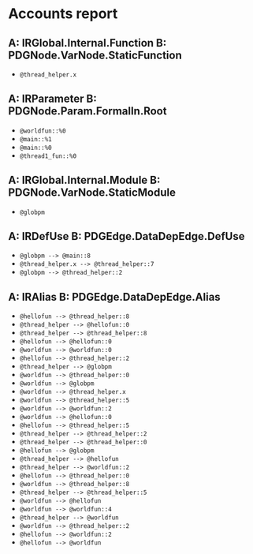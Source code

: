 # Accounts report

## A: IRGlobal.Internal.Function B: PDGNode.VarNode.StaticFunction
- `@thread_helper.x`

## A: IRParameter B: PDGNode.Param.FormalIn.Root
- `@worldfun::%0`
- `@main::%1`
- `@main::%0`
- `@thread1_fun::%0`

## A: IRGlobal.Internal.Module B: PDGNode.VarNode.StaticModule
- `@globpm`

## A: IRDefUse B: PDGEdge.DataDepEdge.DefUse
- `@globpm --> @main::8`
- `@thread_helper.x --> @thread_helper::7`
- `@globpm --> @thread_helper::2`

## A: IRAlias B: PDGEdge.DataDepEdge.Alias
- `@hellofun --> @thread_helper::8`
- `@thread_helper --> @hellofun::0`
- `@thread_helper --> @thread_helper::8`
- `@hellofun --> @hellofun::0`
- `@worldfun --> @worldfun::0`
- `@hellofun --> @thread_helper::2`
- `@thread_helper --> @globpm`
- `@worldfun --> @thread_helper::0`
- `@worldfun --> @globpm`
- `@worldfun --> @thread_helper.x`
- `@worldfun --> @thread_helper::5`
- `@worldfun --> @worldfun::2`
- `@worldfun --> @hellofun::0`
- `@hellofun --> @thread_helper::5`
- `@thread_helper --> @thread_helper::2`
- `@thread_helper --> @thread_helper::0`
- `@hellofun --> @globpm`
- `@thread_helper --> @hellofun`
- `@thread_helper --> @worldfun::2`
- `@hellofun --> @thread_helper::0`
- `@worldfun --> @thread_helper::8`
- `@thread_helper --> @thread_helper::5`
- `@worldfun --> @hellofun`
- `@worldfun --> @worldfun::4`
- `@thread_helper --> @worldfun`
- `@worldfun --> @thread_helper::2`
- `@hellofun --> @worldfun::2`
- `@hellofun --> @worldfun`
